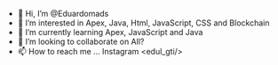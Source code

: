 - 👋 Hi, I’m @Eduardomads
- 👀 I’m interested in Apex, Java, Html, JavaScript, CSS and Blockchain
- 🌱 I’m currently learning Apex, JavaScript and Java
- 💞️ I’m looking to collaborate on All?
- 📫 How to reach me ... Instagram <edul_gti/>

<!---
Eduardomads/Eduardomads is a ✨ special ✨ repository because its `README.md` (this file) appears on your GitHub profile.
You can click the Preview link to take a look at your changes.
--->
